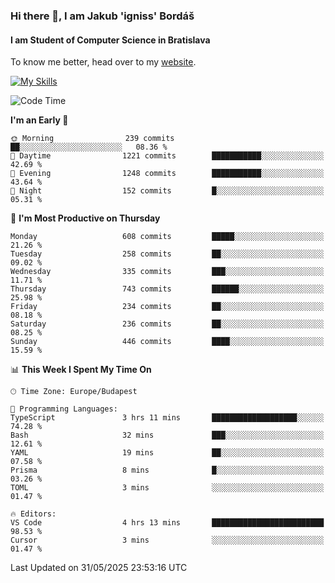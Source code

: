 ### Hi there 👋, I am Jakub 'igniss' Bordáš

#### I am Student of Computer Science in Bratislava
To know me better, head over to my [website](https://bordas.sk).

[![My Skills](https://skillicons.dev/icons?i=js,typescript,html,css,figma,svelte,vue,next,postgresql,nest,express,nodejs)](https://bordas.sk)


<!--START_SECTION:waka-->
![Code Time](http://img.shields.io/badge/Code%20Time-1%2C918%20hrs%2036%20mins-blue)

**I'm an Early 🐤** 

```text
🌞 Morning                239 commits         ██░░░░░░░░░░░░░░░░░░░░░░░   08.36 % 
🌆 Daytime                1221 commits        ███████████░░░░░░░░░░░░░░   42.69 % 
🌃 Evening                1248 commits        ███████████░░░░░░░░░░░░░░   43.64 % 
🌙 Night                  152 commits         █░░░░░░░░░░░░░░░░░░░░░░░░   05.31 % 
```
📅 **I'm Most Productive on Thursday** 

```text
Monday                   608 commits         █████░░░░░░░░░░░░░░░░░░░░   21.26 % 
Tuesday                  258 commits         ██░░░░░░░░░░░░░░░░░░░░░░░   09.02 % 
Wednesday                335 commits         ███░░░░░░░░░░░░░░░░░░░░░░   11.71 % 
Thursday                 743 commits         ██████░░░░░░░░░░░░░░░░░░░   25.98 % 
Friday                   234 commits         ██░░░░░░░░░░░░░░░░░░░░░░░   08.18 % 
Saturday                 236 commits         ██░░░░░░░░░░░░░░░░░░░░░░░   08.25 % 
Sunday                   446 commits         ████░░░░░░░░░░░░░░░░░░░░░   15.59 % 
```


📊 **This Week I Spent My Time On** 

```text
🕑︎ Time Zone: Europe/Budapest

💬 Programming Languages: 
TypeScript               3 hrs 11 mins       ███████████████████░░░░░░   74.28 % 
Bash                     32 mins             ███░░░░░░░░░░░░░░░░░░░░░░   12.61 % 
YAML                     19 mins             ██░░░░░░░░░░░░░░░░░░░░░░░   07.58 % 
Prisma                   8 mins              █░░░░░░░░░░░░░░░░░░░░░░░░   03.26 % 
TOML                     3 mins              ░░░░░░░░░░░░░░░░░░░░░░░░░   01.47 % 

🔥 Editors: 
VS Code                  4 hrs 13 mins       █████████████████████████   98.53 % 
Cursor                   3 mins              ░░░░░░░░░░░░░░░░░░░░░░░░░   01.47 % 
```


 Last Updated on 31/05/2025 23:53:16 UTC
<!--END_SECTION:waka-->
